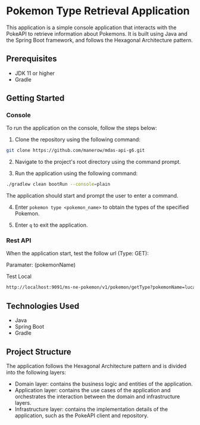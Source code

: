 # Pokemon Type Retrieval Application

This application is a simple console application that interacts with the PokeAPI to retrieve information about Pokemons. It is built using Java and the Spring Boot framework, and follows the Hexagonal Architecture pattern.

## Prerequisites

- JDK 11 or higher
- Gradle

## Getting Started
### Console

To run the application on the console, follow the steps below:

1. Clone the repository using the following command:
``` bash
git clone https://github.com/manerow/mdas-api-g6.git
```
2. Navigate to the project's root directory using the command prompt.

3. Run the application using the following command:
``` bash
./gradlew clean bootRun --console=plain
```

The application should start and prompt the user to enter a command.

4. Enter `pokemon type <pokemon_name>` to obtain the types of the specified Pokemon.

5. Enter `q` to exit the application.

### Rest API

When the application start, test the follow url (Type: GET):

Paramater: (pokemonName)

Test Local
``` bash
http://localhost:9091/ms-ne-pokemon/v1/pokemon/getType?pokemonName=lucario
```


## Technologies Used

- Java
- Spring Boot
- Gradle

## Project Structure

The application follows the Hexagonal Architecture pattern and is divided into the following layers:

- Domain layer: contains the business logic and entities of the application.
- Application layer: contains the use cases of the application and orchestrates the interaction between the domain and infrastructure layers.
- Infrastructure layer: contains the implementation details of the application, such as the PokeAPI client and repository.

